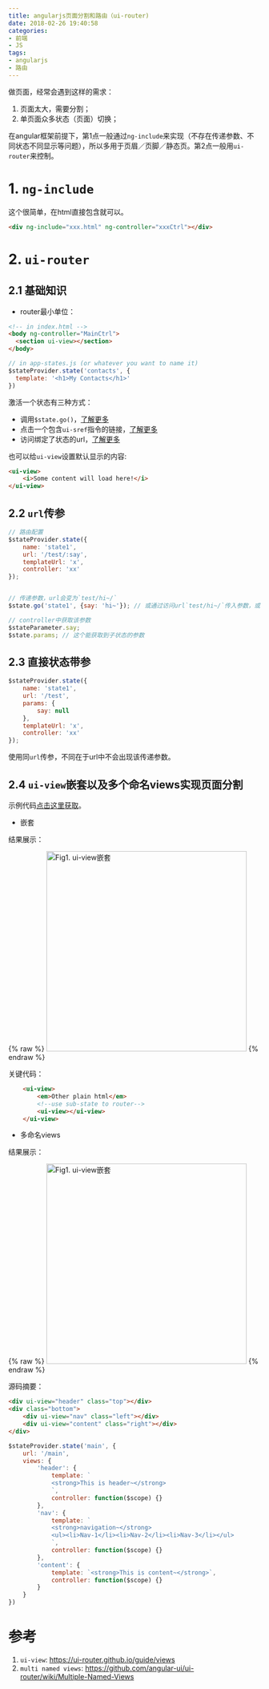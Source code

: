 ```yaml
---
title: angularjs页面分割和路由（ui-router)
date: 2018-02-26 19:40:58
categories:
- 前端
- JS
tags:
- angularjs
- 路由
---
```


做页面，经常会遇到这样的需求：

1. 页面太大，需要分割；
2. 单页面众多状态（页面）切换；

在angular框架前提下，第1点一般通过`ng-include`来实现（不存在传递参数、不同状态不同显示等问题），所以多用于页眉／页脚／静态页。第2点一般用`ui-router`来控制。

<!--more-->
# 1. `ng-include`

这个很简单，在html直接包含就可以。
```html
<div ng-include="xxx.html" ng-controller="xxxCtrl"></div>
```

# 2. `ui-router`

## 2.1 基础知识

* router最小单位：

```html
<!-- in index.html -->
<body ng-controller="MainCtrl">
  <section ui-view></section>
</body>
```

```js
// in app-states.js (or whatever you want to name it)
$stateProvider.state('contacts', {
  template: '<h1>My Contacts</h1>'
})
```

激活一个状态有三种方式：

* 调用`$state.go()`，[了解更多](https://github.com/angular-ui/ui-router/wiki/Quick-Reference#stategoto--toparams--options)
* 点击一个包含`ui-sref`指令的链接，[了解更多](https://github.com/angular-ui/ui-router/wiki/Quick-Reference#ui-sref)
* 访问绑定了状态的url，[了解更多](https://github.com/angular-ui/ui-router/wiki/URL-Routing)

也可以给`ui-view`设置默认显示的内容:

```html
<ui-view>
    <i>Some content will load here!</i>
</ui-view>
```

## 2.2 `url`传参

```js
// 路由配置
$stateProvider.state({
    name: 'state1',
    url: '/test/:say',
    templateUrl: 'x',
    controller: 'xx'
});


// 传递参数，url会变为`test/hi~/`
$state.go('state1', {say: 'hi~'}); // 或通过访问url`test/hi~/`传入参数，或在html里ui-sref="state1({say: 'hi~'})">

// controller中获取该参数
$stateParameter.say;
$state.params; // 这个能获取到子状态的参数
```

## 2.3 直接状态带参

```js
$stateProvider.state({
    name: 'state1',
    url: '/test',
    params: {
        say: null
    },
    templateUrl: 'x',
    controller: 'xx'
});
```

使用同`url`传参，不同在于url中不会出现该传递参数。

## 2.4 `ui-view`嵌套以及多个命名views实现页面分割

示例代码[点击这里获取](https://github.com/NoName4Me/blog/tree/master/source/_posts/angularjs-include-ui-router)。

* 嵌套

结果展示：

{% raw %}
<img src="./ui-router-view-nest.png" width="400px" alt="Fig1. ui-view嵌套">
{% endraw %}

关键代码：

```html
    <ui-view>
        <em>Other plain html</em>
        <!--use sub-state to router-->
        <ui-view></ui-view>
    </ui-view>
```

* 多命名views

结果展示：

{% raw %}
<img src="./ui-router-multi-named-views.png" width="400px" alt="Fig1. ui-view嵌套">
{% endraw %}

源码摘要：

```html
<div ui-view="header" class="top"></div>
<div class="bottom">
    <div ui-view="nav" class="left"></div>
    <div ui-view="content" class="right"></div>
</div>
```

```js
$stateProvider.state('main', {
    url: '/main',
    views: {
        'header': {
            template: `
            <strong>This is header~</strong>
            `,
            controller: function($scope) {}
        },
        'nav': {
            template: `
            <strong>navigation~</strong>
            <ul><li>Nav-1</li><li>Nav-2</li><li>Nav-3</li></ul>
            `,
            controller: function($scope) {}
        },
        'content': {
            template: `<strong>This is content~</strong>`,
            controller: function($scope) {}
        }
    }
})
```

# 参考

1. `ui-view`: https://ui-router.github.io/guide/views
1. `multi named views`: https://github.com/angular-ui/ui-router/wiki/Multiple-Named-Views